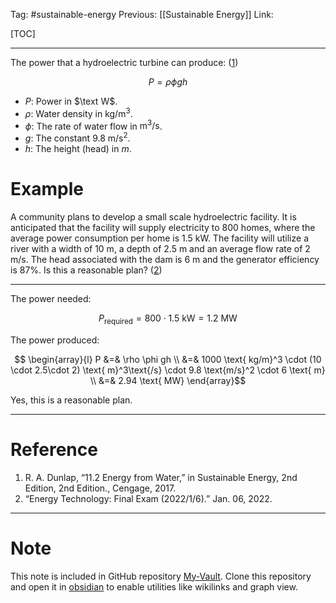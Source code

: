 Tag: #sustainable-energy 
Previous: [[Sustainable Energy]]
Link: 

[TOC]

---

The power that a hydroelectric turbine can produce: (<u>1</u>)

$$
P = \rho \phi gh
$$

- $P$: Power in $\text W$.
- $\rho$: Water density in $\text{kg/m}^3$.
- $\phi$: The rate of water flow in $\text{m}^3\text{/s}$.
- $g$: The constant $9.8\text{ m/s}^2$.
- $h$: The height (head) in $m$.

# Example

A community plans to develop a small scale hydroelectric facility. It is anticipated that the facility will supply electricity to $800$ homes, where the average power consumption per home is $1.5 \text{ kW}$. The facility will utilize a river with a width of $10 \text{ m}$, a depth of $2.5\text{ m}$ and an average flow rate of $2 \text{ m/s}$. The head associated with the dam is $6\text{ m}$ and the generator efficiency is $87\%$. Is this a reasonable plan? (<u>2</u>)

---

The power needed:

$$P_{\text{required}} = 800 \cdot 1.5 \text{ kW} = 1.2 \text{ MW}$$

The power produced:

$$
\begin{array}{l}
	P &=& \rho \phi gh \\
	&=& 1000 \text{ kg/m}^3 \cdot (10 \cdot 2.5\cdot 2) \text{ m}^3\text{/s} \cdot 9.8 \text{m/s}^2 \cdot 6 \text{ m} \\
	&=& 2.94 \text{ MW}
\end{array}$$

Yes, this is a reasonable plan.

---

# Reference

1. R. A. Dunlap, “11.2 Energy from Water,” in Sustainable Energy, 2nd Edition, 2nd Edition., Cengage, 2017.
2. “Energy Technology: Final Exam (2022/1/6).” Jan. 06, 2022.

---

# Note

This note is included in GitHub repository [My-Vault](https://github.com/LittleD3092/My-Vault.git). Clone this repository and open it in [obsidian](https://obsidian.md/) to enable utilities like wikilinks and graph view.